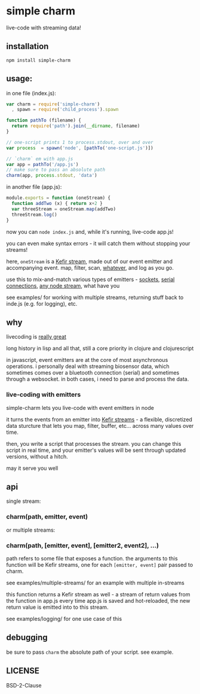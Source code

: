 # simple charm

live-code with streaming data!

## installation

    npm install simple-charm

## usage:

in one file (index.js):

```javascript
var charm = require('simple-charm')
  , spawn = require('child_process').spawn

function pathTo (filename) { 
  return require('path').join(__dirname, filename)
}

// one-script prints 1 to process.stdout, over and over
var process  = spawn('node', [pathTo('one-script.js')])

// `charm` em with app.js
var app = pathTo('/app.js')
// make sure to pass an absolute path
charm(app, process.stdout, 'data')
```

in another file (app.js):
 
```javascript
module.exports = function (oneStream) {
  function addTwo (x) { return x+2 }
  var threeStream = oneStream.map(addTwo)
  threeStream.log()
}
```

now you can `node index.js` and, while it's running, live-code app.js!

you can even make syntax errors - it will catch them without stopping your streams!

here, `oneStream` is a [Kefir stream](https://rpominov.github.io/kefir/), made out of our event emitter and accompanying event. map, filter, scan, [whatever](https://rpominov.github.io/kefir/), and log as you go.

use this to mix-and-match various types of emitters - [sockets](https://github.com/maxogden/websocket-stream), [serial connections](https://www.npmjs.com/package/serialport2), [any node stream](https://github.com/substack/stream-handbook), what have you

see examples/ for working with multiple streams, returning stuff back to inde.js (e.g. for logging), etc.

## why

livecoding is [really great](http://toplap.org/bricolage-the-world-of-live-coding/)

long history in lisp and all that, still a core priority in clojure and clojurescript

in javascript, event emitters are at the core of most asynchronous operations. i personally deal with streaming biosensor data, which sometimes comes over a bluetooth connection (serial) and sometimes through a websocket. in both cases, i need to parse and process the data. 

### live-coding with emitters

simple-charm lets you live-code with event emitters in node

it turns the events from an emitter into [Kefir streams](https://rpominov.github.io/kefir/) - a flexible, discretized data sturcture that lets you map, filter, buffer, etc... across many values over time.

then, you write a script that processes the stream. you can change this script in real time, and your emitter's values will be sent through updated versions, without a hitch.

may it serve you well

## api

single stream:

### charm(path, emitter, event)

or multiple streams:

### charm(path, [emitter, event], [emitter2, event2], ...)

path refers to some file that exposes a function.
the arguments to this function will be Kefir streams, 
 one for each `[emitter, event]` pair passed to charm.

see examples/multiple-streams/ for an example with multiple in-streams

this function returns a Kefir stream as well - 
a stream of return values from the function in app.js
every time app.js is saved and hot-reloaded, 
the new return value is emitted into to this stream.

see examples/logging/ for one use case of this



## debugging

be sure to pass `charm` the absolute path of your script. see example.

## LICENSE

BSD-2-Clause
